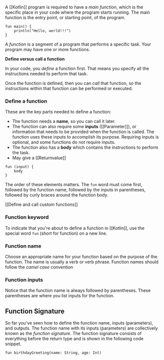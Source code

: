 
A [[Kotlin]] program is required to have a _main function_, which is the specific place in your code where the program starts running. The main function is the entry point, or starting point, of the program.

```
fun main() {
    println("Hello, world!!!")
}
```


A _function_ is a segment of a program that performs a specific task. Your program may have one or more functions.

**Define versus call a function**

In your code, you _define_ a function first. That means you specify all the instructions needed to perform that task.

Once the function is defined, then you can _call_ that function, so the instructions within that function can be performed or executed.

### **Define a function**

These are the key parts needed to define a function:

- The function needs a **name**, so you can call it later.
- The function can also require some **inputs** ([[Parameter]]), or information that needs to be provided when the function is called. The function uses these inputs to accomplish its purpose. Requiring inputs is optional, and some functions do not require inputs.
- The function also has a **body** which contains the instructions to perform the task.
- May give a [[Returnvalue]]

```
fun (input) {
	body
}
```

The order of these elements matters. The `fun` word must come first, followed by the function name, followed by the inputs in parentheses, followed by curly braces around the function body.

[[Define and call custom functions]]

### **Function keyword**

To indicate that you're about to define a function in [[Kotlin]], use the special word `fun` (short for function) on a new line.

### **Function name**

Choose an appropriate name for your function based on the purpose of the function. The name is usually a verb or verb phrase.
Function names should follow the _camel case_ convention

### **Function inputs**

Notice that the function name is always followed by parentheses. These parentheses are where you list inputs for the function.

## Function Signature

So far you've seen how to define the function name, inputs (parameters), and outputs. The function name with its inputs (parameters) are collectively known as the _function signature_. The function signature consists of everything before the return type and is shown in the following code snippet.

```
fun birthdayGreeting(name: String, age: Int)
```
